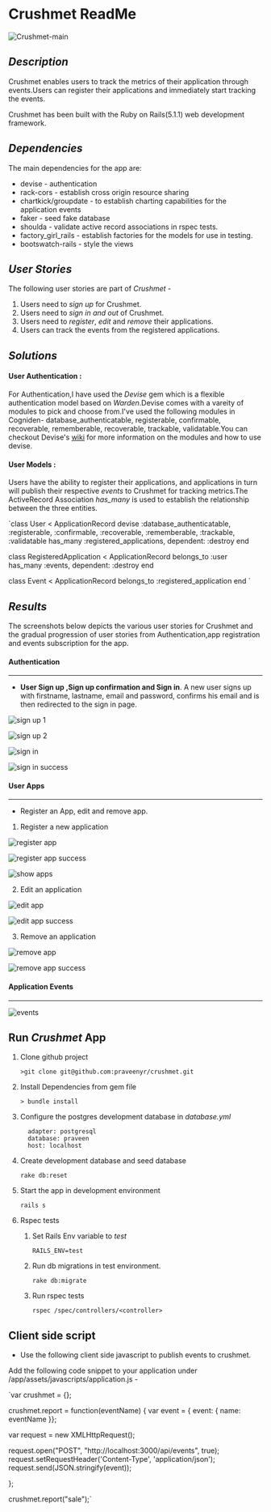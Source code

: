 # Crushmet ReadMe

![Crushmet-main](/app/assets/images/crushmet-main.png)

## _Description_

Crushmet enables users to track the metrics of their application through events.Users can register their applications and immediately start tracking the events.

Crushmet has been built with the Ruby on Rails(5.1.1) web development framework.

## _Dependencies_
The main dependencies for the app are:

- devise - authentication
- rack-cors - establish cross origin resource sharing
- chartkick/groupdate - to establish charting capabilities for the application events
- faker - seed fake database
- shoulda - validate active record associations in rspec tests.
- factory_girl_rails - establish factories for the models for use in testing.
- bootswatch-rails - style the views

## _User Stories_

The following user stories are part of _Crushmet_ -

1. Users need to _sign up_ for Crushmet.
2. Users need to _sign in and out_ of Crushmet.
3. Users need to _register_, _edit_ and _remove_ their applications.
4. Users can track the events from the registered applications.

## _Solutions_

#### User Authentication :
For Authentication,I have used the _Devise_ gem which is a flexible authentication model based on _Warden_.Devise comes with a vareity of modules to pick and choose from.I've used the following modules in Cogniden- database_authenticatable, registerable, confirmable, recoverable, rememberable, recoverable, trackable, validatable.You can checkout Devise's [wiki](https://github.com/plataformatec/devise/wiki "devise wiki") for more information on the modules and how to use devise.

#### User Models :
Users have the ability to register their applications, and applications in turn will publish their respective _events_ to Crushmet for tracking metrics.The ActiveRecord Association _has_many_ is used to establish the relationship between the three entities.

`class User < ApplicationRecord
      devise :database_authenticatable, :registerable, :confirmable,
             :recoverable, :rememberable, :trackable, :validatable
      has_many :registered_applications, dependent: :destroy
    end


class RegisteredApplication < ApplicationRecord
      belongs_to :user
      has_many :events, dependent: :destroy
    end

 class Event < ApplicationRecord
       belongs_to :registered_application
     end
  `

## _Results_

The screenshots below depicts the various user stories for Crushmet and the gradual progression of user stories from Authentication,app registration and events subscription for the app.

#### Authentication
--------------------
* **User Sign up ,Sign up confirmation and Sign in**.
A new user signs up with firstname, lastname, email and password, confirms his email and is then redirected to the sign in page.

![sign up 1](/app/assets/images/signup1.png "Sign Up")

![sign up 2](/app/assets/images/signup2.png "Sign Up")

![sign in](/app/assets/images/login.png "Sign In")

![sign in success](/app/assets/images/loginsuccessful.png "Sign In successful")


#### User Apps
------------------
* Register an App, edit and remove app.

1. Register a new application

![register app](/app/assets/images/registerapp.png "register application")

![register app success](/app/assets/images/registerappsuccess.png "register app success")

![show apps](/app/assets/images/showapps.png "show apps")

2. Edit an application

![edit app](/app/assets/images/editapp.png "edit app")

![edit app success](/app/assets/images/editappsuccess.png "edit app success")

3. Remove an application

![remove app](/app/assets/images/removeapp.png "remove app")

![remove app success](/app/assets/images/removeappsuccess.png "remove app success")


#### Application Events
-----------------------

![events](/app/assets/images/events.png "events")

## Run _Crushmet_ App

1. Clone github project

    `>git clone git@github.com:praveenyr/crushmet.git`

2. Install Dependencies from gem file

    `> bundle install`

3. Configure the postgres development database in _database.yml_

    ```development:
      adapter: postgresql
      database: praveen
      host: localhost
    ```

2. Create development database and seed database

    `rake db:reset`

3. Start the app in development environment

    `rails s`

4.  Rspec tests

    1. Set Rails Env variable to _test_

        `RAILS_ENV=test`

    2. Run db migrations in test environment.

        `rake db:migrate`

    3. Run rspec tests

         `rspec /spec/controllers/<controller>`




## Client side script

* Use the following client side javascript to publish events to crushmet.

Add the following code snippet to your application under /app/assets/javascripts/application.js -

`var crushmet = {};

crushmet.report = function(eventName) {
   var event = { event: { name: eventName }};

   var request = new XMLHttpRequest();

   request.open("POST", "http://localhost:3000/api/events", true);
   request.setRequestHeader('Content-Type', 'application/json');
   request.send(JSON.stringify(event));

  };

<!-- Publishes a sample event with eventname "sale" -->
crushmet.report("sale");`
